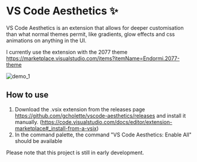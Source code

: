 #  VS Code Aesthetics :sparkles:

VS Code Aesthetics is an extension that allows for deeper customisation than what normal themes permit, like gradients, glow effects and css animations on anything in the UI.

I currently use the extension with the 2077 theme https://marketplace.visualstudio.com/items?itemName=Endormi.2077-theme

![demo_1](https://user-images.githubusercontent.com/8711020/141928258-49e0968d-7b5b-4b27-bac4-b86559e954aa.PNG)

## How to use

1. Download the .vsix extension from the releases page https://github.com/gcholette/vscode-aesthetics/releases and install it manually. (https://code.visualstudio.com/docs/editor/extension-marketplace#_install-from-a-vsix)
2. In the command palette, the command "VS Code Aesthetics: Enable All" should be available

Please note that this project is still in early development.
